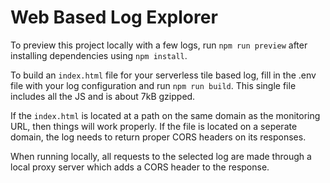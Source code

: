 # Web Based Log Explorer

To preview this project locally with a few logs, run `npm run preview` after installing dependencies using `npm install`.

To build an `index.html` file for your serverless tile based log, fill in the .env file with your log configuration and run `npm run build`. This single file includes all the JS and is about 7kB gzipped.

If the `index.html` is located at a path on the same domain as the monitoring URL, then things will work properly. If the file is located on a seperate domain, the log needs to return proper CORS headers on its responses.

When running locally, all requests to the selected log are made through a local proxy server which adds a CORS header to the response.
